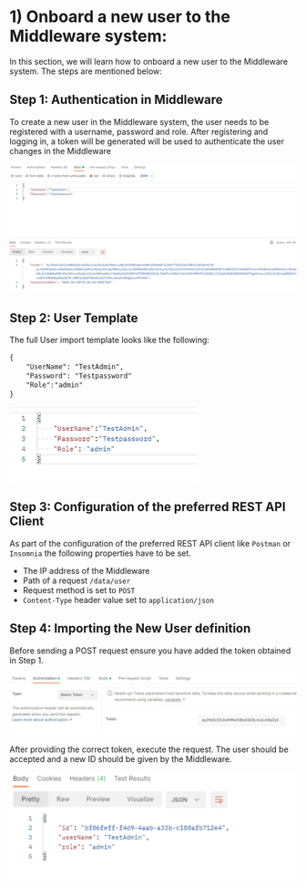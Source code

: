 # 1) Onboard a new user to the Middleware system:

In this section, we will learn how to onboard a new user to the Middleware system. The steps are mentioned below:

## Step 1:  Authentication in Middleware

To create a new user in the Middleware system, the user needs to be registered with a username, password and role. After registering and logging in, a token will be generated will be used to authenticate the user changes in the Middleware 

![image](img/Tokennewuser.PNG)

## Step 2: User Template

The full User import template looks like the following: 

```
{
    "UserName": "TestAdmin",
    "Password": "Testpassword"
    "Role":"admin"
}
```
![image](img/newusertemplate.png)

## Step 3: Configuration of the preferred REST API Client

As part of the configuration of the preferred REST API client like `Postman` or `Insomnia` the following properties have to be set.

* The IP address of the Middleware
* Path of a request `/data/user`
* Request method is set to `POST`
* `Content-Type` header value set to `application/json`

## Step 4: Importing the New User definition

Before sending a POST request ensure you have added the token obtained in Step 1. 

![image](img/tokengenerateuser.png)

After providing the correct token, execute the request. The user should be accepted and a new ID should be given by the Middleware. 

![image](img/New%20User%20generatev2.png)




